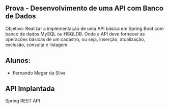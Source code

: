 ## Prova - Desenvolvimento de uma API com Banco de Dados   

Objetivo: Realizar a implementação de uma API básica em Spring Boot com banco de dados 
MySQL ou HSQLDB. Onde a API deve fornecer as operações básicas de um cadastro, ou seja, inserção,
atualização, exclusão, consulta e listagem.

## Alunos: 
 - Fernando Meger da Silva

## API Implantada 

Spring REST API